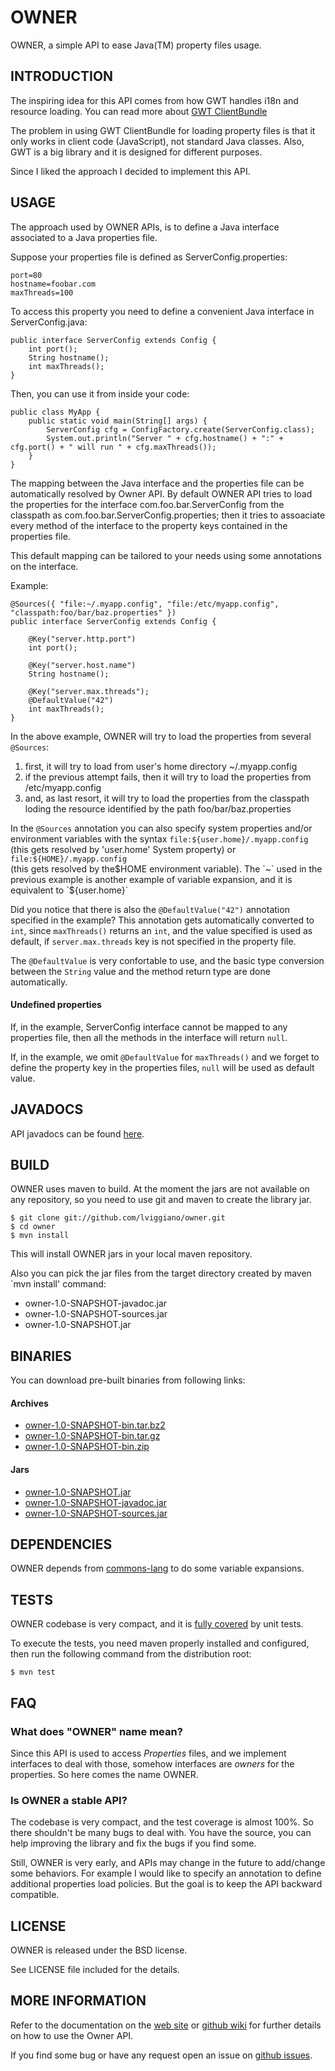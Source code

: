 OWNER
=====

OWNER, a simple API to ease Java(TM) property files usage.

INTRODUCTION
------------

The inspiring idea for this API comes from how GWT handles i18n and resource loading.
You can read more about [GWT ClientBundle][1]

The problem in using GWT ClientBundle for loading property files is that it only works in client code (JavaScript), 
not standard Java classes.
Also, GWT is a big library and it is designed for different purposes. 

Since I liked the approach I decided to implement this API.

[1]: https://developers.google.com/web-toolkit/doc/latest/DevGuideClientBundle

USAGE
-----

The approach used by OWNER APIs, is to define a Java interface associated to a Java properties file.

Suppose your properties file is defined as ServerConfig.properties:

    port=80
    hostname=foobar.com
    maxThreads=100
    
To access this property you need to define a convenient Java interface in ServerConfig.java:

    public interface ServerConfig extends Config {
        int port();
        String hostname();
        int maxThreads();
    }
    
Then, you can use it from inside your code:

    public class MyApp {    
        public static void main(String[] args) {
            ServerConfig cfg = ConfigFactory.create(ServerConfig.class);
            System.out.println("Server " + cfg.hostname() + ":" + cfg.port() + " will run " + cfg.maxThreads());
        }
    }

The mapping between the Java interface and the properties file can be automatically resolved by Owner API.
By default OWNER API tries to load the properties for the interface com.foo.bar.ServerConfig from the classpath as
com.foo.bar.ServerConfig.properties; then it tries to assoaciate every method of the interface to the property keys 
contained in the properties file.

This default mapping can be tailored to your needs using some annotations on the interface. 

Example:

    @Sources({ "file:~/.myapp.config", "file:/etc/myapp.config", "classpath:foo/bar/baz.properties" })
    public interface ServerConfig extends Config {
        
        @Key("server.http.port")
        int port();
        
        @Key("server.host.name")
        String hostname();
        
        @Key("server.max.threads");
        @DefaultValue("42")
        int maxThreads();
    }

In the above example, OWNER will try to load the properties from several `@Sources`:

 1. first, it will try to load from user's home directory ~/.myapp.config
 2. if the previous attempt fails, then it will try to load the properties from /etc/myapp.config
 3. and, as last resort, it will try to load the properties from the classpath loding the resource identified by the path foo/bar/baz.properties

In the `@Sources` annotation you can also specify system properties and/or environment variables with the syntax 
`file:${user.home}/.myapp.config` (this gets resolved by 'user.home' System property) or `file:${HOME}/.myapp.config`  
(this gets resolved by the$HOME environment variable). The `~` used in the previous example is another example of 
variable expansion, and it is equivalent to `${user.home}`

Did you notice that there is also the `@DefaultValue("42")` annotation specified in the example?
This annotation gets automatically converted to `int`, since `maxThreads()` returns an `int`, and the value specified is 
used as default, if `server.max.threads` key is not specified in the property file.

The `@DefaultValue` is very confortable to use, and the basic type conversion between the `String` value and the method 
return type are done automatically.

#### Undefined properties 

If, in the example, ServerConfig interface cannot be mapped to any properties file, then all the methods in the interface 
will return `null`.

If, in the example, we omit `@DefaultValue` for `maxThreads()` and we forget to define the property key in the properties 
files, `null` will be used as default value.

JAVADOCS
--------

API javadocs can be found [here](http://lviggiano.github.com/owner/target/site/apidocs/index.html).

BUILD
-----

OWNER uses maven to build. At the moment the jars are not available on any repository, so you need to use git and maven to 
create the library jar.

    $ git clone git://github.com/lviggiano/owner.git
    $ cd owner
    $ mvn install

This will install OWNER jars in your local maven repository.

Also you can pick the jar files from the target directory created by maven `mvn install' command:

 * owner-1.0-SNAPSHOT-javadoc.jar
 * owner-1.0-SNAPSHOT-sources.jar
 * owner-1.0-SNAPSHOT.jar
 

BINARIES
--------

You can download pre-built binaries from following links:

#### Archives

 * [owner-1.0-SNAPSHOT-bin.tar.bz2](http://lviggiano.github.com/owner/target/owner-1.0-SNAPSHOT-bin.tar.bz2)
 * [owner-1.0-SNAPSHOT-bin.tar.gz](http://lviggiano.github.com/owner/target/owner-1.0-SNAPSHOT-bin.tar.gz)
 * [owner-1.0-SNAPSHOT-bin.zip](http://lviggiano.github.com/owner/target/owner-1.0-SNAPSHOT-bin.zip)

#### Jars

 * [owner-1.0-SNAPSHOT.jar](http://lviggiano.github.com/owner/target/owner-1.0-SNAPSHOT.jar)
 * [owner-1.0-SNAPSHOT-javadoc.jar](http://lviggiano.github.com/owner/target/owner-1.0-SNAPSHOT-javadoc.jar)
 * [owner-1.0-SNAPSHOT-sources.jar](http://lviggiano.github.com/owner/target/owner-1.0-SNAPSHOT-sources.jar)

DEPENDENCIES
------------

OWNER depends from [commons-lang][2] to do some variable expansions.

[2]: http://commons.apache.org/lang/

TESTS
-----

OWNER codebase is very compact, and it is [fully covered][coverage-report] by unit tests.

To execute the tests, you need maven properly installed and configured, 
then run the following command from the distribution root:

    $ mvn test

[coverage-report]: http://lviggiano.github.com/owner/target/site/cobertura/index.html

FAQ
---
### What does "OWNER" name mean?

Since this API is used to access *Properties* files, and we implement interfaces to deal with those, 
somehow interfaces are *owners* for the properties. So here comes the name OWNER.

### Is OWNER a stable API?

The codebase is very compact, and the test coverage is almost 100%. So there shouldn't be many bugs to deal with.
You have the source, you can help improving the library and fix the bugs if you find some.

Still, OWNER is very early, and APIs may change in the
future to add/change some behaviors. 
For example I would like to specify an annotation to define additional properties load policies. 
But the goal is to keep the API backward compatible.

LICENSE
-------

OWNER is released under the BSD license. 

See LICENSE file included for the details.

MORE INFORMATION
----------------

Refer to the documentation on the [web site](http://lviggiano.github.com/owner) 
or [github wiki](https://github.com/lviggiano/owner/wiki) for further details on how to use the Owner API.

If you find some bug or have any request open an issue on [github issues](https://github.com/lviggiano/owner/issues).

